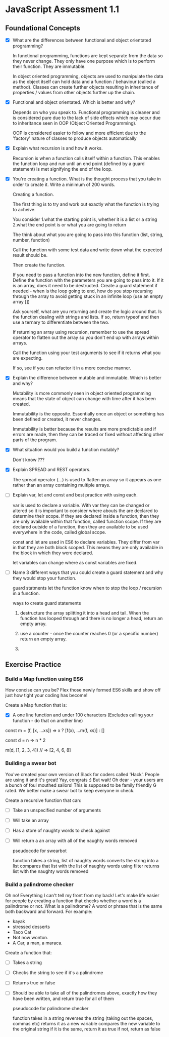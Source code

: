 # JavaScript Assessment 1.1

## Foundational Concepts

- [X] What are the differences between functional and object orientated programming? 

  In functional programming, functions are kept separate from the data so they never change. They only have one purpose which is to perform their function. They are immutable.

  In object oriented programming, objects are used to manipulate the data as the object itself can hold data and a function / behaviour (called a method). Classes can create further objects resulting in inheritance of properties / values from other objects further up the chain.

- [X] Functional and object orientated. Which is better and why? 

  Depends on who you speak to. Functional programming is cleaner and is considered pure due to the lack of side effects which may occur due to inheritance seen in OOP (Object Oriented Programming).

  OOP is considered easier to follow and more efficient due to the 'factory' nature of classes to produce objects automatically

- [X] Explain what recursion is and how it works.

  Recursion is when a function calls itself within a function. This enables the function loop and run until an end point (defined by a guard statement) is met signifying the end of the loop.

- [X] You're creating a function. What is the thought process that you take in order to create it. Write a minimum of 200 words. 

  Creating a function.

  The first thing is to try and work out exactly what the function is trying to acheive.

  You consider 
    1.what the starting point is, whether it is a list or a string
    2.what the end point is or what you are going to return

  The think about what you are going to pass into this function (list, string, number, function)

  Call the function with some test data and write down what the expected result should be.

  Then create the function.

  If you need to pass a function into the new function, define it first.
  Define the function with the parameters you are going to pass into it. If it is an array, does it need to be destructed.
  Create a guard statement if needed - when is the loop going to end, how do you stop recursing through the array to avoid getting stuck in an infinite loop (use an empty array [])
  
  Ask yourself, what are you returning and create the logic around that. Is the function dealing with strings and lists. If so, return typeof and then use a ternary to differentiate between the two.

  If returning an array using recursion, remember to use the spread operator to flatten out the array so you don't end up with arrays within arrays.

  Call the function using your test arguments to see if it returns what you are expecting.

  If so, see if you can refactor it in a more concise manner.


- [X] Explain the difference between mutable and immutable. Which is better and why?

  Mutability is more commonly seen in object oriented programming means that the state of object can change with time after it has been created.

  Immutability is the opposite. Essentially once an object or something has been defined or created, it never changes.

  Immutability is better because the results are more predictable and if errors are made, then they can be traced or fixed without affecting other parts of the program.


- [X] What situation would you build a function mutably?

  Don't know ??? 


- [X] Explain SPREAD and REST operators.

  The spread operator (...) is used to flatten an array so it appears as one rather than an array containing multiple arrays. 


- [ ] Explain var, let and const and best practice with using each.

  var is used to declare a variable. With var they can be changed or altered so it is important to consider where abouts the are declared to determine their scope. If they are declared inside a function, then they are only available within that function, called function scope. If they are declared outside of a function, then they are available to be used everywhere in the code, called global scope.

  const and let are used in ES6 to declare variables. They differ from var in that they are both block scoped. This means they are only available in the block in which they were declared.

  let variables can change where as const variables are fixed.

- [ ] Name 3 different ways that you could create a guard statement and why they would stop your function.

  guard statments let the function know when to stop the loop / recursion in a function.

  ways to create guard statements

  1. destructure the array splitting it into a head and tail. When the function has looped through and there is no longer a head, return an empty array.

  2. use a counter - once the counter reaches 0 (or a specific number) return an empty array.

  3.


## Exercise Practice

### Build a Map function using ES6

How concise can you be? Flex those newly formed ES6 skills and show off just how tight your coding has become! 

Create a Map function that is: 

- [X] A one line function and under 100 characters (Excludes calling your function - do that on another line)

const m = (f, [x, ...xs]) => x ? [f(x), ...m(f, xs)] : []

const d = n => n * 2

m(d, [1, 2, 3, 4]) // => [2, 4, 6, 8]


### Building a swear bot

You've created your own version of Slack for coders called 'Hack'. People are using it and it's great! Yay, congrats :) But wait! Oh dear - your users are a bunch of foul mouthed sailors! This is supposed to be family friendly G rated. We better make a swear bot to keep everyone in check.

Create a recursive function that can: 

- [ ] Take an unspecified number of arguments
- [ ] Will take an array
- [ ] Has a store of naughty words to check against 
- [ ] Will return a an array with all of the naughty words removed 

  pseudocode for swearbot

  function takes a string, list of naughty words
  converts the string into a list
  compares that list with the list of naughty words using filter
  returns list with the naughty words removed


### Build a palindrome checker

Oh no! Everything I can't tell my front from my back! Let's make life easier for people by creating a function  that checks whether a word is a palindrome or not. What is a palindrome? A word or phrase that is the same both backward and forward. For example:

- kayak
- stressed desserts
- Taco Cat
- Not now wonton.
- A Car, a man, a maraca.

Create a function that: 

- [ ] Takes a string
- [ ] Checks the string to see if it's a palindrome
- [ ] Returns true or false
- [ ] Should be able to take all of the palindromes above, exactly how they have been written, and return true for all of them


  pseudocode for palindrome checker

  function takes in a string
  reverses the string (taking out the spaces, commas etc)
  returns it as a new variable
  compares the new variable to the original string
  if it is the same, return it as true
  if not, return as false